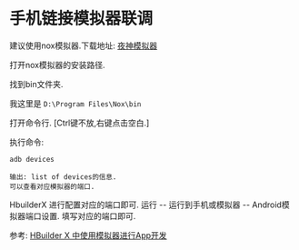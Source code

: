 
# 手机链接模拟器联调

建议使用nox模拟器.下载地址: [夜神模拟器](https://www.yeshen.com/)

打开nox模拟器的安装路径.

找到bin文件夹.

我这里是 `D:\Program Files\Nox\bin`

打开命令行. [Ctrl键不放,右键点击空白.]

执行命令:

`adb devices`

```
输出: list of devices的信息. 
可以查看对应模拟器的端口.
```

HbuilderX 进行配置对应的端口即可.
运行 -- 运行到手机或模拟器 -- Android模拟器端口设置. 填写对应的端口即可.


参考: [HBuilder X 中使用模拟器进行App开发](https://www.cnblogs.com/oukele/p/9967291.html)





